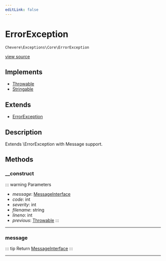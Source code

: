 ```yaml
---
editLink: false
---
```


# ErrorException

`Chevere\Exceptions\Core\ErrorException`

[view source](https://github.com/chevere/chevere/blob/main/src/Chevere/Exceptions/Core/ErrorException.php)

## Implements

- [Throwable](https://www.php.net/manual/class.throwable)
- [Stringable](https://www.php.net/manual/class.stringable)

## Extends

- [ErrorException](https://www.php.net/manual/class.errorexception)

## Description

Extends \ErrorException with Message support.

## Methods

### __construct

::: warning Parameters
- *message*: [MessageInterface](../../Interfaces/Message/MessageInterface.md)
- *code*: int
- *severity*: int
- *filename*: string
- *lineno*: int
- *previous*: [Throwable](https://www.php.net/manual/class.throwable)
:::

---

### message

::: tip Return
[MessageInterface](../../Interfaces/Message/MessageInterface.md)
:::

---
